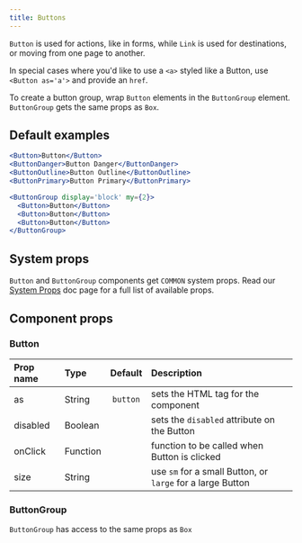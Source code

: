 ```yaml
---
title: Buttons
---
```



`Button` is used for actions, like in forms, while `Link` is used for destinations, or moving from one page to another.

In special cases where you'd like to use a `<a>` styled like a Button, use `<Button as='a'>` and provide an `href`.

To create a button group, wrap `Button` elements in the `ButtonGroup` element. `ButtonGroup` gets the same props as `Box`.

## Default examples

```jsx live
<Button>Button</Button>
<ButtonDanger>Button Danger</ButtonDanger>
<ButtonOutline>Button Outline</ButtonOutline>
<ButtonPrimary>Button Primary</ButtonPrimary>

<ButtonGroup display='block' my={2}>
  <Button>Button</Button>
  <Button>Button</Button>
  <Button>Button</Button>
</ButtonGroup>
```

## System props

`Button` and `ButtonGroup` components get `COMMON` system props. Read our [System Props](/components/docs/system-props) doc page for a full list of available props.

## Component props

### Button
| Prop name | Type | Default | Description |
| :- | :- | :-: | :- |
| as | String | `button` | sets the HTML tag for the component |
| disabled | Boolean |  | sets the `disabled` attribute on the Button |
| onClick | Function | | function to be called when Button is clicked |
| size | String | | use `sm` for a small Button, or `large` for a large Button

### ButtonGroup
`ButtonGroup` has access to the same props as `Box`
